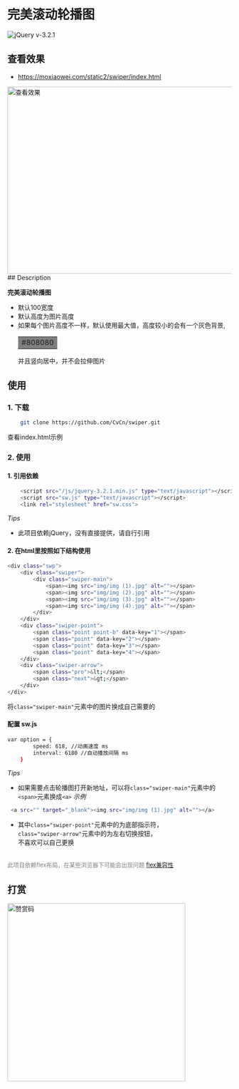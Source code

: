 # 完美滚动轮播图

![jQuery v-3.2.1](https://img.shields.io/badge/jQuery.js-v3.2.1-green.svg)

## 查看效果
- <a href="https://moxiaowei.com/static2/swiper/index.html" target="_blank">https://moxiaowei.com/static2/swiper/index.html</a>
<img width="800px" height="420px" alt="查看效果" src="https://moxiaowei.com/static2/15464145221.jpg"/>
## Description

**完美滚动轮播图**
- 默认100宽度
- 默认高度为图片高度
- 如果每个图片高度不一样，默认使用最大值，高度较小的会有一个灰色背景, <table><tr><td bgcolor="#808080"> #808080</td></tr></table>并且竖向居中，并不会拉伸图片


## 使用

### 1. 下载
``` bash
    git clone https://github.com/CvCn/swiper.git
```
查看index.html示例

### 2. 使用

#### 1. 引用依赖
``` bash
    <script src="/js/jquery-3.2.1.min.js" type="text/javascript"></script>
    <script src="sw.js" type="text/javascript"></script>
    <link rel="stylesheet" href="sw.css">
```
*Tips* 
- 此项目依赖jQuery，没有直接提供，请自行引用

#### 2. 在html里按照如下结构使用
``` bash
<div class="swp">
    <div class="swiper">
        <div class="swiper-main">
            <span><img src="img/img (1).jpg" alt=""></span>
            <span><img src="img/img (2).jpg" alt=""></span>
            <span><img src="img/img (3).jpg" alt=""></span>
            <span><img src="img/img (4).jpg" alt=""></span>
        </div>
    </div>
    <div class="swiper-point">
        <span class="point point-b" data-key="1"></span>
        <span class="point" data-key="2"></span>
        <span class="point" data-key="3"></span>
        <span class="point" data-key="4"></span>
    </div>
    <div class="swiper-arrow">
        <span class="pro">&lt;</span>
        <span class="next">&gt;</span>
    </div>
</div>
```
将`class="swiper-main"`元素中的图片换成自己需要的
#### 配置 sw.js
```bash
var option = {
        speed: 618, //动画速度 ms
        interval: 6180 //自动播放间隔 ms
    }
```
*Tips*
- 如果需要点击轮播图打开新地址，可以将`class="swiper-main"`元素中的`<span>`元素换成`<a>`
*示例*
```bash
 <a src="" target="_blank"><img src="img/img (1).jpg" alt=""></a>
```
- 其中`class="swiper-point"`元素中的为底部指示符，\
`class="swiper-arrow"`元素中的为左右切换按钮， \
不喜欢可以自己更换

\
<font size="2" color="#808080">此项目依赖flex布局，在某些浏览器下可能会出现问题 
<a href="http://www.runoob.com/cssref/css3-pr-flex.html" target="_blank">flex兼容性</a>
</font>

## 打赏
<img width="400px" height="400px" alt="赞赏码" src="https://moxiaowei.com/static2/ds.jpg"/>
